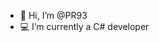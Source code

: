 - 👋 Hi, I’m @PR93
- :computer: I’m currently a C# developer 
  
  
    
  
     
    
          
  
  
      
        
   
   
  
